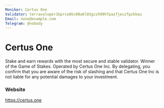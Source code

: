 ```yaml
---
Moniker: Certus One
Validator: terravaloper1kprce6kc08a6l03gzzh99hfpazfjeczfpzkkau
Email: none@example.com
Telegram: @nobody
---
```


# Certus One

Stake and earn rewards with the most secure and stable validator. Winner of the Game of Stakes. Operated by Certus One Inc. By delegating, you confirm that you are aware of the risk of slashing and that Certus One Inc is not liable for any potential damages to your investment.

### Website

https://certus.one

